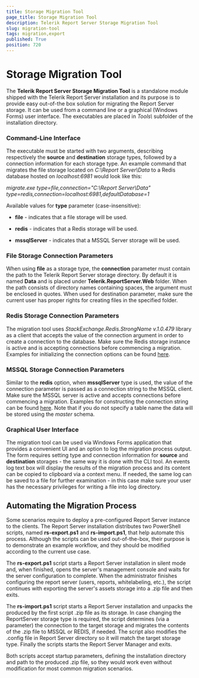 ```yaml
---
title: Storage Migration Tool
page_title: Storage Migration Tool
description: Telerik Report Server Storage Migration Tool
slug: migration-tool
tags: migration,export
published: True
position: 720
---
```


# Storage Migration Tool

The **Telerik Report Server Storage Migration Tool** is a standalone module shipped with the Telerik Report Server installation and its purpose is to provide easy out-of-the box solution for migrating the Report Server storage. It can be used from a command line or a graphical (Windows Forms) user interface. The executables are placed in *Tools\\* subfolder of the installation directory.

### Command-Line Interface

The executable must be started with two arguments, describing respectively the **source** and **destination** storage types, followed by a connection information for each storage type. An example command that migrates the file storage located on *C:\Report Server\Data* to a Redis database hosted on *localhost:6981* would look like this:

*migrate.exe type=file,connection="C:\Report Server\Data" type=redis,connection=localhost:6981,defaultDatabase=1*

Available values for **type** parameter (case-insensitive):

-	**file** - indicates that a file storage will be used.

-	**redis** - indicates that a Redis storage will be used.

-	**mssqlServer** - indicates that a MSSQL Server storage will be used.

### File Storage Connection Parameters

When using **file** as a storage type, the **connection** parameter must contain the path to the Telerik Report Server storage directory. By default it is named **Data** and is placed under **Telerik.ReportServer.Web** folder. When the path consists of directory names containing spaces, the argument must be enclosed in quotes. When used for destination parameter, make sure the current user has proper rights for creating files in the specified folder.

### Redis Storage Connection Parameters

The migration tool uses *StackExchange.Redis.StrongName v.1.0.479* library as a client that accepts the value of the connection argument in order to create a connection to the database. Make sure the Redis storage instance is active and is accepting connections before commencing a migration. Examples for initializing the connection options can be found [here](https://github.com/StackExchange/StackExchange.Redis/blob/c6d8aec280722d83ed78b11e7b70d6d43b16ec98/Docs/Configuration.md).

### MSSQL Storage Connection Parameters

Similar to the **redis** option, when **mssqlServer** type is used, the value of the connection parameter is passed as a connection string to the MSSQL client. Make sure the MSSQL server is active and accepts connections before commencing a migration. Examples for constructing the connection string can be found [here](https://www.connectionstrings.com/sql-server/). Note that if you do not specify a table name the data will be stored using the *master* schema.

### Graphical User Interface

The migration tool can be used via Windows Forms application that provides a convenient UI and an option to log the migration process output. The form requires setting type and connection information for **source** and **destination** storages - the same way it is done with the CLI tool. An events log text box will display the results of the migration process and its content can be copied to clipboard via a context menu. If needed, the same log can be saved to a file for further examination - in this case make sure your user has the necessary privileges for writing a file into log directory.

## Automating the Migration Process
Some scenarios require to deploy a pre-configured Report Server instance to the clients. The Report Server installation distributes two PowerShell scripts, named **rs-export.ps1** and **rs-import.ps1**, that help automate this process. Although the scripts can be used out-of-the-box, their purpose is to demonstrate an example workflow, and they should be modified according to the current use case.

The **rs-export.ps1** script starts a Report Server installation in silent mode and, when finished, opens the server's management console and waits for the server configuration to complete. When the administrator finishes configuring the report server (users, reports, whitelabeling, etc.), the script continues with exporting the server's assets storage into a .zip file and then exits.

The **rs-import.ps1** script starts a Report Server installation and unpacks the produced by the first script .zip file as its storage. In case changing the ReportServer storage type is required, the script determines (via a parameter) the connection to the target storage and migrates the contents of the .zip file to MSSQL or REDIS, if needed. The script also modifies the .config file in Report Server directory so it will match the target storage type. Finally the scripts starts the Report Server Manager and exits.

Both scripts accept startup parameters, defining the installation directory and path to the produced .zip file, so they would work even without modification for most common migration scenarios.

